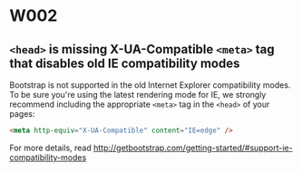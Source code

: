 # W002

## `<head>` is missing X-UA-Compatible `<meta>` tag that disables old IE compatibility modes

Bootstrap is not supported in the old Internet Explorer compatibility modes. To be sure you're using the latest rendering mode for IE, we strongly recommend including the appropriate `<meta>` tag in the `<head>` of your pages:

```html
<meta http-equiv="X-UA-Compatible" content="IE=edge" />
```

For more details, read http://getbootstrap.com/getting-started/#support-ie-compatibility-modes